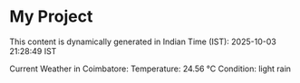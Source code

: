 # My Project

This content is dynamically generated in Indian Time (IST): 2025-10-03 21:28:49 IST


Current Weather in Coimbatore:
Temperature: 24.56 °C
Condition: light rain
